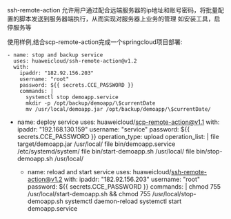 ssh-remote-action
允许用户通过配合远端服务器的ip地址和账号密码，将批量配置的脚本发送到服务器端执行，从而实现对服务器上业务的管理
如安装工具，启停服务等

使用样例,结合scp-remote-action完成一个springcloud项目部署:

    - name: stop and backup service
      uses: huaweicloud/ssh-remote-action@v1.2
      with:
        ipaddr: "182.92.156.203"
        username: "root"
        password: ${{ secrets.CCE_PASSWORD }}
        commands: |
          systemctl stop demoapp.service
          mkdir -p /opt/backup/demoapp/\$currentDate
          mv /usr/local/demoapp.jar /opt/backup/demoapp/\$currentDate/
          
- name: deploy service
  uses: huaweicloud/scp-remote-action@v1.1
  with:
    ipaddr: "192.168.130.159"
    username: "service"
    password: ${{ secrets.CCE_PASSWORD }}
    operation_type: upload
    operation_list: |
      file target/demoapp.jar /usr/local/
      file bin/demoapp.service /etc/systemd/system/
      file bin/start-demoapp.sh /usr/local/
      file bin/stop-demoapp.sh /usr/local/

  - name: reload and start service
      uses: huaweicloud/ssh-remote-action@v1.2
      with:
        ipaddr: "182.92.156.203"
        username: "root"
        password: ${{ secrets.CCE_PASSWORD }}
        commands: |
          chmod 755 /usr/local/start-demoapp.sh && chmod 755 /usr/local/stop-demoapp.sh
          systemctl daemon-reload
          systemctl start demoapp.service